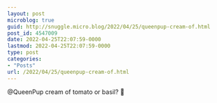 ```yaml
---
layout: post
microblog: true
guid: http://snuggle.micro.blog/2022/04/25/queenpup-cream-of.html
post_id: 4547009
date: 2022-04-25T22:07:59-0000
lastmod: 2022-04-25T22:07:59-0000
type: post
categories:
- "Posts"
url: /2022/04/25/queenpup-cream-of.html
---
```

<p>@QueenPup cream of tomato or basil? 🤔</p>
